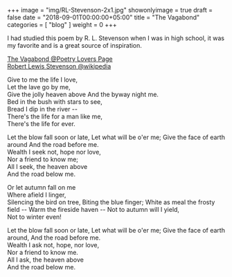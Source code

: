 
+++
image = "img/RL-Stevenson-2x1.jpg"
showonlyimage = true
draft = false
date = "2018-09-01T00:00:00+05:00"
title = "The Vagabond"
categories = [ "blog" ]
weight = 0
+++

I had studied this poem by R. L. Stevenson when I was in high school, it was my favorite and is a great source of
inspiration.

[The Vagabond @Poetry Lovers Page](https://www.poetryloverspage.com/poets/stevenson/vagabond.html)  
[Robert Lewis Stevenson @wikipedia](https://en.wikipedia.org/wiki/Robert_Louis_Stevenson)

<!--more-->

Give to me the life I love,  
  Let the lave go by me,  
Give the jolly heaven above 
  And the byway night me.  
Bed in the bush with stars to see,  
  Bread I dip in the river --  
There's the life for a man like me,  
  There's the life for ever.  

Let the blow fall soon or late, 
  Let what will be o'er me; 
Give the face of earth around 
  And the road before me.  
Wealth I seek not, hope nor love,  
  Nor a friend to know me;  
All I seek, the heaven above  
  And the road below me.

Or let autumn fall on me  
  Where afield I linger,  
Silencing the bird on tree, 
  Biting the blue finger; 
White as meal the frosty field -- 
  Warm the fireside haven -- 
Not to autumn will I yield,  
  Not to winter even!

Let the blow fall soon or late, 
  Let what will be o'er me; 
Give the face of earth around, 
  And the road before me.  
Wealth I ask not, hope, nor love,  
  Nor a friend to know me.  
All I ask, the heaven above  
  And the road below me.  


